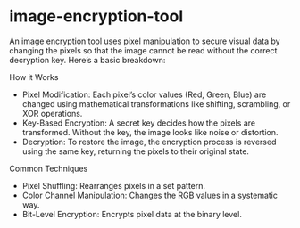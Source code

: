 # image-encryption-tool
An image encryption tool uses pixel manipulation to secure visual data by changing the pixels so that the image cannot be read without the correct decryption key. Here’s a basic breakdown:

How it Works
- Pixel Modification: Each pixel’s color values (Red, Green, Blue) are changed using mathematical transformations like shifting, scrambling, or XOR operations.
- Key-Based Encryption: A secret key decides how the pixels are transformed. Without the key, the image looks like noise or distortion.
- Decryption: To restore the image, the encryption process is reversed using the same key, returning the pixels to their original state.

Common Techniques
- Pixel Shuffling: Rearranges pixels in a set pattern.
- Color Channel Manipulation: Changes the RGB values in a systematic way.
- Bit-Level Encryption: Encrypts pixel data at the binary level.
